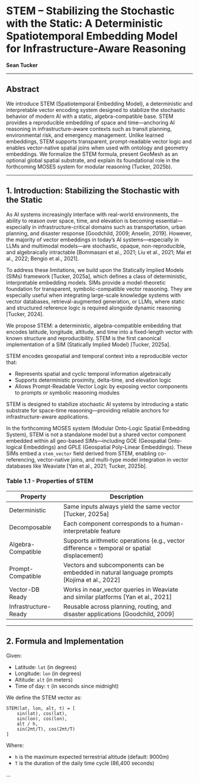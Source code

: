 
# STEM – Stabilizing the Stochastic with the Static: A Deterministic Spatiotemporal Embedding Model for Infrastructure-Aware Reasoning

**Sean Tucker**

---

## Abstract

We introduce STEM (Spatiotemporal Embedding Model), a deterministic and interpretable vector encoding system designed to stabilize the stochastic behavior of modern AI with a static, algebra-compatible base. STEM provides a reproducible embedding of space and time—anchoring AI reasoning in infrastructure-aware contexts such as transit planning, environmental risk, and emergency management. Unlike learned embeddings, STEM supports transparent, prompt-readable vector logic and enables vector-native spatial joins when used with ontology and geometry embeddings. We formalize the STEM formula, present GeoMesh as an optional global spatial substrate, and explain its foundational role in the forthcoming MOSES system for modular reasoning (Tucker, 2025b).

---

## 1. Introduction: Stabilizing the Stochastic with the Static

As AI systems increasingly interface with real-world environments, the ability to reason over space, time, and elevation is becoming essential—especially in infrastructure-critical domains such as transportation, urban planning, and disaster response [Goodchild, 2009; Anselin, 2019]. However, the majority of vector embeddings in today’s AI systems—especially in LLMs and multimodal models—are stochastic, opaque, non-reproducible, and algebraically intractable [Bommasani et al., 2021; Liu et al., 2021; Mai et al., 2022; Bengio et al., 2021].

To address these limitations, we build upon the Statically Implied Models (SIMs) framework [Tucker, 2025a], which defines a class of deterministic, interpretable embedding models. SIMs provide a model-theoretic foundation for transparent, symbolic-compatible vector reasoning. They are especially useful when integrating large-scale knowledge systems with vector databases, retrieval-augmented generation, or LLMs, where static and structured reference logic is required alongside dynamic reasoning [Tucker, 2024].

We propose STEM: a deterministic, algebra-compatible embedding that encodes latitude, longitude, altitude, and time into a fixed-length vector with known structure and reproducibility. STEM is the first canonical implementation of a SIM (Statically Implied Model) [Tucker, 2025a].

STEM encodes geospatial and temporal context into a reproducible vector that:

- Represents spatial and cyclic temporal information algebraically
- Supports deterministic proximity, delta-time, and elevation logic
- Allows Prompt-Readable Vector Logic by exposing vector components to prompts or symbolic reasoning modules

STEM is designed to stabilize stochastic AI systems by introducing a static substrate for space-time reasoning—providing reliable anchors for infrastructure-aware applications.

In the forthcoming MOSES system (Modular Onto-Logic Spatial Embedding System), STEM is not a standalone model but a shared vector component embedded within all geo-based SIMs—including GOE (Geospatial Onto-logical Embeddings) and GPLE (Geospatial Poly-Linear Embeddings). These SIMs embed a `stem_vector` field derived from STEM, enabling co-referencing, vector-native joins, and multi-type model integration in vector databases like Weaviate [Yan et al., 2021; Tucker, 2025b].

### Table 1.1 - Properties of STEM

| Property             | Description                                                                 |
|----------------------|-----------------------------------------------------------------------------|
| Deterministic        | Same inputs always yield the same vector [Tucker, 2025a]                   |
| Decomposable         | Each component corresponds to a human-interpretable feature               |
| Algebra-Compatible   | Supports arithmetic operations (e.g., vector difference = temporal or spatial displacement) |
| Prompt-Compatible    | Vectors and subcomponents can be embedded in natural language prompts [Kojima et al., 2022] |
| Vector-DB Ready      | Works in near_vector queries in Weaviate and similar platforms [Yan et al., 2021] |
| Infrastructure-Ready | Reusable across planning, routing, and disaster applications [Goodchild, 2009] |

---

## 2. Formula and Implementation

Given:

- Latitude: `lat` (in degrees)
- Longitude: `lon` (in degrees)
- Altitude: `alt` (in meters)
- Time of day: `t` (in seconds since midnight)

We define the STEM vector as:

```
STEM(lat, lon, alt, t) = [
    sin(lat), cos(lat),
    sin(lon), cos(lon),
    alt / h,
    sin(2πt/T), cos(2πt/T)
]
```

Where:

- `h` is the maximum expected terrestrial altitude (default: 9000m)
- `T` is the duration of the daily time cycle (86,400 seconds)

...

